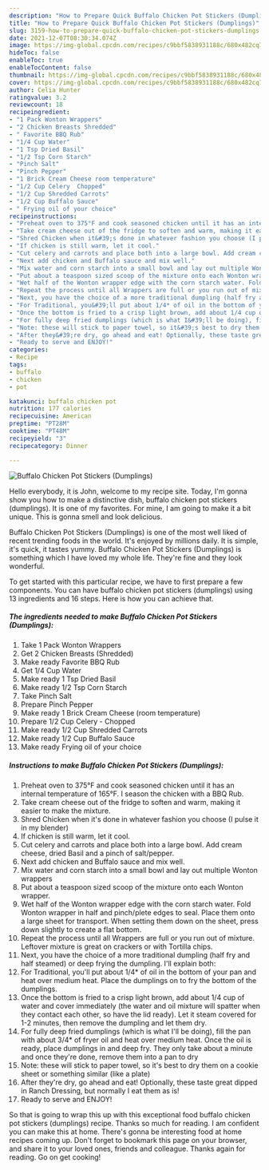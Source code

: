 ```yaml
---
description: "How to Prepare Quick Buffalo Chicken Pot Stickers (Dumplings)"
title: "How to Prepare Quick Buffalo Chicken Pot Stickers (Dumplings)"
slug: 3159-how-to-prepare-quick-buffalo-chicken-pot-stickers-dumplings
date: 2021-12-07T08:30:34.074Z
image: https://img-global.cpcdn.com/recipes/c9bbf5838931188c/680x482cq70/buffalo-chicken-pot-stickers-dumplings-recipe-main-photo.jpg
hideToc: false
enableToc: true
enableTocContent: false
thumbnail: https://img-global.cpcdn.com/recipes/c9bbf5838931188c/680x482cq70/buffalo-chicken-pot-stickers-dumplings-recipe-main-photo.jpg
cover: https://img-global.cpcdn.com/recipes/c9bbf5838931188c/680x482cq70/buffalo-chicken-pot-stickers-dumplings-recipe-main-photo.jpg
author: Celia Hunter
ratingvalue: 3.2
reviewcount: 18
recipeingredient:
- "1 Pack Wonton Wrappers"
- "2 Chicken Breasts Shredded"
- " Favorite BBQ Rub"
- "1/4 Cup Water"
- "1 Tsp Dried Basil"
- "1/2 Tsp Corn Starch"
- "Pinch Salt"
- "Pinch Pepper"
- "1 Brick Cream Cheese room temperature"
- "1/2 Cup Celery  Chopped"
- "1/2 Cup Shredded Carrots"
- "1/2 Cup Buffalo Sauce"
- " Frying oil of your choice"
recipeinstructions:
- "Preheat oven to 375°F and cook seasoned chicken until it has an internal temperature of 165°F. I season the chicken with a BBQ Rub."
- "Take cream cheese out of the fridge to soften and warm, making it easier to make the mixture."
- "Shred Chicken when it&#39;s done in whatever fashion you choose (I pulse it in my blender)"
- "If chicken is still warm, let it cool."
- "Cut celery and carrots and place both into a large bowl. Add cream cheese, dried Basil and a pinch of salt/pepper."
- "Next add chicken and Buffalo sauce and mix well."
- "Mix water and corn starch into a small bowl and lay out multiple Wonton wrappers"
- "Put about a teaspoon sized scoop of the mixture onto each Wonton wrapper."
- "Wet half of the Wonton wrapper edge with the corn starch water. Fold Wonton wrapper in half and pinch/plete edges to seal. Place them onto a large sheet for transport. When setting them down on the sheet, press down slightly to create a flat bottom."
- "Repeat the process until all Wrappers are full or you run out of mixture. Leftover mixture is great on crackers or with Tortilla chips."
- "Next, you have the choice of a more traditional dumpling (half fry and half steamed) or deep frying the dumpling. I&#39;ll explain both:"
- "For Traditional, you&#39;ll put about 1/4* of oil in the bottom of your pan and heat over medium heat. Place the dumplings on to fry the bottom of the dumplings."
- "Once the bottom is fried to a crisp light brown, add about 1/4 cup of water and cover immediately (the water and oil mixture will spatter when they contact each other, so have the lid ready). Let it steam covered for 1-2 minutes, then remove the dumpling and let them dry."
- "For fully deep fried dumplings (which is what I&#39;ll be doing), fill the pan with about 3/4* of fryer oil and heat over medium heat. Once the oil is ready, place dumplings in and deep fry. They only take about a minute and once they&#39;re done, remove them into a pan to dry"
- "Note: these will stick to paper towel, so it&#39;s best to dry them on a cookie sheet or something similar (like a plate)"
- "After they&#39;re dry, go ahead and eat! Optionally, these taste great dipped in Ranch Dressing, but normally I eat them as is!"
- "Ready to serve and ENJOY!"
categories:
- Recipe
tags:
- buffalo
- chicken
- pot

katakunci: buffalo chicken pot 
nutrition: 177 calories
recipecuisine: American
preptime: "PT28M"
cooktime: "PT48M"
recipeyield: "3"
recipecategory: Dinner

---
```



![Buffalo Chicken Pot Stickers (Dumplings)](https://img-global.cpcdn.com/recipes/c9bbf5838931188c/680x482cq70/buffalo-chicken-pot-stickers-dumplings-recipe-main-photo.jpg)

Hello everybody, it is John, welcome to my recipe site. Today, I'm gonna show you how to make a distinctive dish, buffalo chicken pot stickers (dumplings). It is one of my favorites. For mine, I am going to make it a bit unique. This is gonna smell and look delicious.



Buffalo Chicken Pot Stickers (Dumplings) is one of the most well liked of recent trending foods in the world. It's enjoyed by millions daily. It is simple, it's quick, it tastes yummy. Buffalo Chicken Pot Stickers (Dumplings) is something which I have loved my whole life. They're fine and they look wonderful.


To get started with this particular recipe, we have to first prepare a few components. You can have buffalo chicken pot stickers (dumplings) using 13 ingredients and 16 steps. Here is how you can achieve that.

<!--inarticleads1-->

##### The ingredients needed to make Buffalo Chicken Pot Stickers (Dumplings):

1. Take 1 Pack Wonton Wrappers
1. Get 2 Chicken Breasts (Shredded)
1. Make ready  Favorite BBQ Rub
1. Get 1/4 Cup Water
1. Make ready 1 Tsp Dried Basil
1. Make ready 1/2 Tsp Corn Starch
1. Take Pinch Salt
1. Prepare Pinch Pepper
1. Make ready 1 Brick Cream Cheese (room temperature)
1. Prepare 1/2 Cup Celery - Chopped
1. Make ready 1/2 Cup Shredded Carrots
1. Make ready 1/2 Cup Buffalo Sauce
1. Make ready  Frying oil of your choice




<!--inarticleads2-->

##### Instructions to make Buffalo Chicken Pot Stickers (Dumplings):

1. Preheat oven to 375°F and cook seasoned chicken until it has an internal temperature of 165°F. I season the chicken with a BBQ Rub.
1. Take cream cheese out of the fridge to soften and warm, making it easier to make the mixture.
1. Shred Chicken when it&#39;s done in whatever fashion you choose (I pulse it in my blender)
1. If chicken is still warm, let it cool.
1. Cut celery and carrots and place both into a large bowl. Add cream cheese, dried Basil and a pinch of salt/pepper.
1. Next add chicken and Buffalo sauce and mix well.
1. Mix water and corn starch into a small bowl and lay out multiple Wonton wrappers
1. Put about a teaspoon sized scoop of the mixture onto each Wonton wrapper.
1. Wet half of the Wonton wrapper edge with the corn starch water. Fold Wonton wrapper in half and pinch/plete edges to seal. Place them onto a large sheet for transport. When setting them down on the sheet, press down slightly to create a flat bottom.
1. Repeat the process until all Wrappers are full or you run out of mixture. Leftover mixture is great on crackers or with Tortilla chips.
1. Next, you have the choice of a more traditional dumpling (half fry and half steamed) or deep frying the dumpling. I&#39;ll explain both:
1. For Traditional, you&#39;ll put about 1/4* of oil in the bottom of your pan and heat over medium heat. Place the dumplings on to fry the bottom of the dumplings.
1. Once the bottom is fried to a crisp light brown, add about 1/4 cup of water and cover immediately (the water and oil mixture will spatter when they contact each other, so have the lid ready). Let it steam covered for 1-2 minutes, then remove the dumpling and let them dry.
1. For fully deep fried dumplings (which is what I&#39;ll be doing), fill the pan with about 3/4* of fryer oil and heat over medium heat. Once the oil is ready, place dumplings in and deep fry. They only take about a minute and once they&#39;re done, remove them into a pan to dry
1. Note: these will stick to paper towel, so it&#39;s best to dry them on a cookie sheet or something similar (like a plate)
1. After they&#39;re dry, go ahead and eat! Optionally, these taste great dipped in Ranch Dressing, but normally I eat them as is!
1. Ready to serve and ENJOY!



So that is going to wrap this up with this exceptional food buffalo chicken pot stickers (dumplings) recipe. Thanks so much for reading. I am confident you can make this at home. There's gonna be interesting food at home recipes coming up. Don't forget to bookmark this page on your browser, and share it to your loved ones, friends and colleague. Thanks again for reading. Go on get cooking!
